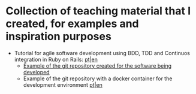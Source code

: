 # Collection of teaching material that I created, for examples and inspiration purposes

- Tutorial for agile software development using BDD, TDD and Continuos integration in Ruby on Rails: [pt](https://gist.github.com/vascmig/1bda07c3cc2f5d61b4f0698ad6cbee4e)|[en](https://gist.github.com/migvasc/4c699ba786b778d34ce04173be5c3b19)
  - [Example of the git repository created for the software being developed ](https://github.com/vascmig/aula_rails?tab=readme-ov-file)
  - Example of the git repository with a docker container for the development environment [pt](https://github.com/vascmig/container_rails_ACH2006)|[en](https://gist.github.com/migvasc/93a0bc6e3d04d221435255e29ed557b8)

